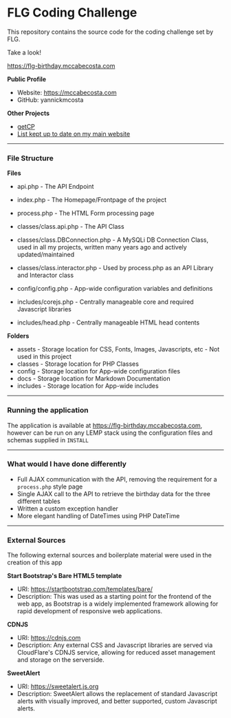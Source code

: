 # FLG Coding Challenge

This repository contains the source code for the coding challenge set by FLG.

Take a look!

https://flg-birthday.mccabecosta.com

**Public Profile**

* Website: https://mccabecosta.com
* GitHub: yannickmcosta

**Other Projects**

* [getCP](https://admin.getcp.io)
* [List kept up to date on my main website](https://mccabecosta.com/projects)

- - -

### File Structure

**Files**

* api.php - The API Endpoint
* index.php - The Homepage/Frontpage of the project
* process.php - The HTML Form processing page

* classes/class.api.php - The API Class
* classes/class.DBConnection.php - A MySQLi DB Connection Class, used in all my projects, written many years ago and actively updated/maintained
* classes/class.interactor.php - Used by process.php as an API Library and Interactor class

* config/config.php - App-wide configuration variables and definitions

* includes/corejs.php - Centrally manageable core and required Javascript libraries
* includes/head.php - Centrally manageable HTML head contents

**Folders**

* assets - Storage location for CSS, Fonts, Images, Javascripts, etc - Not used in this project
* classes - Storage location for PHP Classes
* config - Storage location for App-wide configuration files
* docs - Storage location for Markdown Documentation
* includes - Storage location for App-wide includes

- - -

### Running the application

The application is available at https://flg-birthday.mccabecosta.com, however can be run on any LEMP stack using the configuration files and schemas supplied in `INSTALL`

- - -

### What would I have done differently

* Full AJAX communication with the API, removing the requirement for a `process.php` style page
* Single AJAX call to the API to retrieve the birthday data for the three different tables
* Written a custom exception handler
* More elegant handling of DateTimes using PHP DateTime

- - -

### External Sources

The following external sources and boilerplate material were used in the creation of this app

**Start Bootstrap's Bare HTML5 template**

* URI: https://startbootstrap.com/templates/bare/
* Description: This was used as a starting point for the frontend of the web app, as Bootstrap is a widely implemented framework allowing for rapid development of responsive web applications.

**CDNJS**

* URI: https://cdnjs.com
* Description: Any external CSS and Javascript libraries are served via CloudFlare's CDNJS service, allowing for reduced asset management and storage on the serverside.

**SweetAlert**

* URI: https://sweetalert.js.org
* Description: SweetAlert allows the replacement of standard Javascript alerts with visually improved, and better supported, custom Javascript alerts.